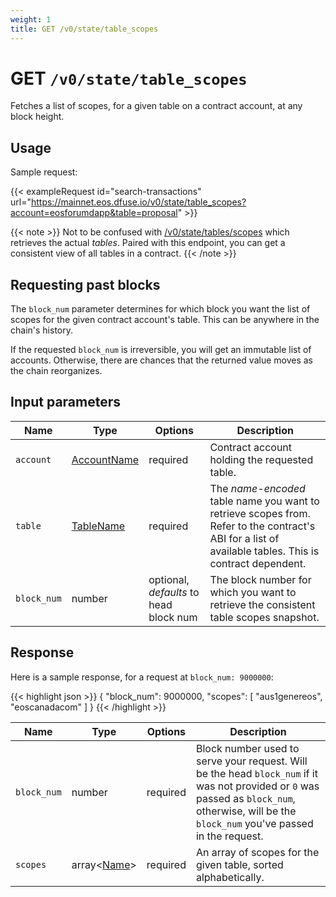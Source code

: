 ```yaml
---
weight: 1
title: GET /v0/state/table_scopes
---
```


# GET `/v0/state/table_scopes`

Fetches a list of scopes, for a given table on a contract account, at any block height.

## Usage

Sample request:

{{< exampleRequest id="search-transactions" url="https://mainnet.eos.dfuse.io/v0/state/table_scopes?account=eosforumdapp&table=proposal" >}}

{{< note >}}
Not to be confused with [/v0/state/tables/scopes](#rest-get-v0-state-tables-scopes) which retrieves the actual _tables_. Paired with this endpoint, you can get a consistent view of all tables in a contract.
{{< /note >}}

## Requesting past blocks

The `block_num` parameter determines for which block you want the list
of scopes for the given contract account's table. This can be anywhere
in the chain's history.

If the requested `block_num` is irreversible, you will get an
immutable list of accounts. Otherwise, there are chances that the
returned value moves as the chain reorganizes.

## Input parameters

Name | Type | Options | Description
-----|------|---------|------------
`account` | [AccountName](#type-AccountName) | required | Contract account holding the requested table.
`table` | [TableName](#type-TableName) | required | The _name-encoded_ table name you want to retrieve scopes from.  Refer to the contract's ABI for a list of available tables.  This is contract dependent.
`block_num` | number | optional, _defaults_ to head block num | The block number for which you want to retrieve the consistent table scopes snapshot.

## Response

Here is a sample response, for a request at `block_num: 9000000`:

{{< highlight json >}}
{
  "block_num": 9000000,
  "scopes": [
    "aus1genereos",
    "eoscanadacom"
  ]
}
{{< /highlight >}}

Name | Type | Options | Description
-----|------|---------|------------
`block_num` | number | required | Block number used to serve your request. Will be the head `block_num` if it was not provided or `0` was passed as `block_num`, otherwise, will be the `block_num` you've passed in the request.
`scopes` | array&lt;[Name](#type-Name)&gt; | required | An array of scopes for the given table, sorted alphabetically.